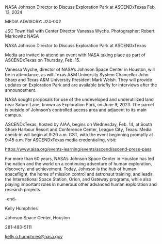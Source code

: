 NASA Johnson Director to Discuss Exploration Park at ASCENDxTexas 
 Feb. 13, 2024

MEDIA ADVISORY: J24-002

JSC Town Hall with Center Director Vanessa Wyche. Photographer: Robert Markowitz NASA

NASA Johnson Director to Discuss Exploration Park at ASCENDxTexas

Media are invited to attend an event with NASA taking place as part of ASCENDxTexas on Thursday, Feb. 15.

Vanessa Wyche, director of NASA’s Johnson Space Center in Houston, will be in attendance, as will Texas A&M University System Chancellor John Sharp and Texas A&M University President Mark Welsh. They will provide updates on Exploration Park and are available briefly for interviews after the announcement.

NASA sought proposals for use of the undeveloped and underutilized land near Saturn Lane, known as Exploration Park, on June 9, 2023. The parcel is outside of Johnson’s controlled access area and adjacent to its main campus.

ASCENDxTexas, hosted by AIAA, begins on Wednesday, Feb. 14, at South Shore Harbour Resort and Conference Center, League City, Texas. Media check-in will begin at 9:20 a.m. CST, with the event beginning promptly at 9:45 a.m. For ASCENDxTexas media credentialing, visit:

https://www.aiaa.org/events-learning/events/ascend/ascend-press-pass

For more than 60 years, NASA’s Johnson Space Center in Houston has led the nation and the world on a continuing adventure of human exploration, discovery, and achievement. Today, Johnson is the hub of human spaceflight, the home of mission control and astronaut training, and leads the International Space Station, Orion, and Gateway programs, while also playing important roles in numerous other advanced human exploration and research projects.

-end-

Kelly Humphries

Johnson Space Center, Houston

281-483-5111

kelly.o.humphries@nasa.gov